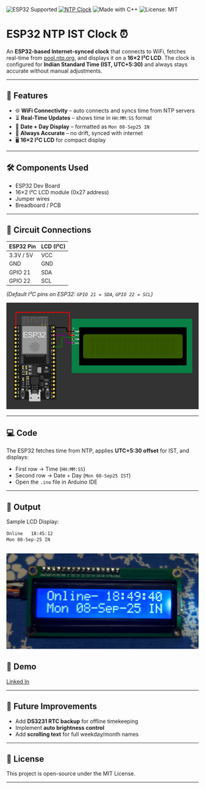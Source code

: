 ![ESP32 Supported](https://img.shields.io/badge/ESP32-Supported-blue?logo=espressif)
[![NTP Clock](https://img.shields.io/badge/topic-ntp--clock-blue)](https://github.com/topics/ntp-clock)
![Made with C++](https://img.shields.io/badge/Made%20with-C++-orange?logo=cplusplus)
![License: MIT](https://img.shields.io/badge/License-MIT-green.svg)
# ESP32 NTP IST Clock ⏰

An **ESP32-based Internet-synced clock** that connects to WiFi, fetches real-time from [pool.ntp.org](https://www.ntppool.org/), and displays it on a **16×2 I²C LCD**.
The clock is configured for **Indian Standard Time (IST, UTC+5:30)** and always stays accurate without manual adjustments.

---

## 📌 Features

* 🌐 **WiFi Connectivity** – auto connects and syncs time from NTP servers
* ⏳ **Real-Time Updates** – shows time in `HH:MM:SS` format
* 📅 **Date + Day Display** – formatted as `Mon 08-Sep25 IN`
* 🔋 **Always Accurate** – no drift, synced with internet
* 🖥️ **16×2 I²C LCD** for compact display

---

## 🛠️ Components Used

* ESP32 Dev Board
* 16×2 I²C LCD module (0x27 address)
* Jumper wires
* Breadboard / PCB

---

## 🔌 Circuit Connections

| ESP32 Pin | LCD (I²C) |
| --------- | --------- |
| 3.3V / 5V | VCC       |
| GND       | GND       |
| GPIO 21   | SDA       |
| GPIO 22   | SCL       |

*(Default I²C pins on ESP32: `GPIO 21 = SDA`, `GPIO 22 = SCL`)*

![image alt](images/clock-circuit.png)

---

## 💻 Code

The ESP32 fetches time from NTP, applies **UTC+5:30 offset** for IST, and displays:

* First row → Time (`HH:MM:SS`)
* Second row → Date + Day (`Mon 08-Sep25 IST`)
* Open the `.ino` file in Arduino IDE

---

## 📸 Output

Sample LCD Display:

```
Online   18:45:12
Mon 08-Sep-25 IN
```
![image alt](images/ntp-clock-display.jpg)
---

## 📸 Demo

[Linked In](link)

---
## 🚀 Future Improvements

* Add **DS3231 RTC backup** for offline timekeeping
* Implement **auto brightness control**
* Add **scrolling text** for full weekday/month names

---

## 🔖 License

This project is open-source under the MIT License.

---
